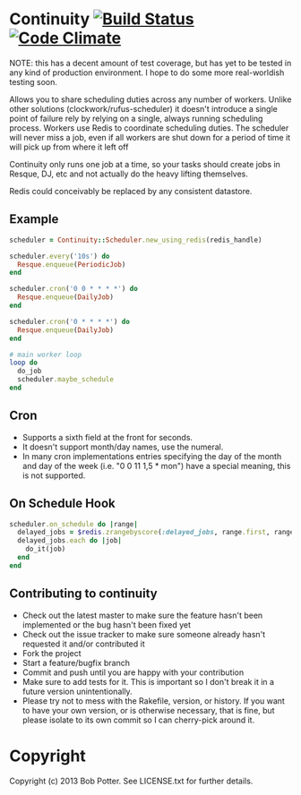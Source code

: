 # Continuity [![Build Status](https://travis-ci.org/bpot/continuity.png?branch=master)](https://travis-ci.org/bpot/continuity) [![Code Climate](https://codeclimate.com/github/bpot/continuity.png)](https://codeclimate.com/github/bpot/continuity)

NOTE: this has a decent amount of test coverage, but has yet to be tested in any kind of production environment. I hope to do some more real-worldish testing soon.

Allows you to share scheduling duties across any number of workers. Unlike other solutions (clockwork/rufus-scheduler) it doesn't introduce a single point of failure rely by relying on a single, always running scheduling process.  Workers use Redis to coordinate scheduling duties.  The scheduler will never miss a job, even if all workers are shut down for a period of time it will pick up from where it left off

Continuity only runs one job at a time, so your tasks should create jobs in Resque, DJ, etc and not actually do the heavy lifting themselves.

Redis could conceivably be replaced by any consistent datastore.

## Example
  
``` ruby
scheduler = Continuity::Scheduler.new_using_redis(redis_handle)

scheduler.every('10s') do
  Resque.enqueue(PeriodicJob)
end

scheduler.cron('0 0 * * * *') do
  Resque.enqueue(DailyJob)
end

scheduler.cron('0 * * * *') do
  Resque.enqueue(DailyJob)
end

# main worker loop
loop do
  do_job
  scheduler.maybe_schedule
end
```

## Cron

* Supports a sixth field at the front for seconds. 
* It doesn't support month/day names, use the numeral.  
* In many cron implementations entries specifying the day of the month and day of the week (i.e. "0 0 11 1,5 * mon") have a special meaning, this is not supported.

## On Schedule Hook

``` ruby
scheduler.on_schedule do |range|
  delayed_jobs = $redis.zrangebyscore(:delayed_jobs, range.first, range.last)
  delayed_jobs.each do |job|
    do_it(job)
  end
end
```

## Contributing to continuity
 
* Check out the latest master to make sure the feature hasn't been implemented or the bug hasn't been fixed yet
* Check out the issue tracker to make sure someone already hasn't requested it and/or contributed it
* Fork the project
* Start a feature/bugfix branch
* Commit and push until you are happy with your contribution
* Make sure to add tests for it. This is important so I don't break it in a future version unintentionally.
* Please try not to mess with the Rakefile, version, or history. If you want to have your own version, or is otherwise necessary, that is fine, but please isolate to its own commit so I can cherry-pick around it.

# Copyright

Copyright (c) 2013 Bob Potter. See LICENSE.txt for further details.

